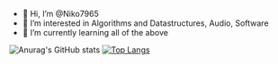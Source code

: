 - 👋 Hi, I’m @Niko7965
- 👀 I’m interested in Algorithms and Datastructures, Audio, Software
- 🌱 I’m currently learning all of the above


![Anurag's GitHub stats](https://github-readme-stats.vercel.app/api?username=Niko7965&show_icons=true&theme=tokyonight)
[![Top Langs](https://github-readme-stats.vercel.app/api/top-langs/?username=Niko7965&theme=tokyonight)](https://github.com/anuraghazra/github-readme-stats)

<!---
Niko7965/Niko7965 is a ✨ special ✨ repository because its `README.md` (this file) appears on your GitHub profile.
You can click the Preview link to take a look at your changes.
--->
